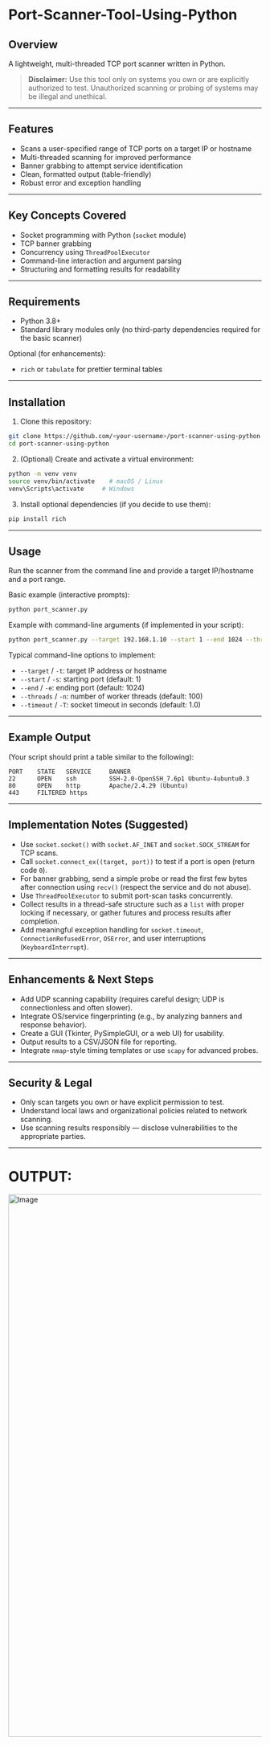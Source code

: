 # Port-Scanner-Tool-Using-Python

## Overview

A lightweight, multi-threaded TCP port scanner written in Python. 

> **Disclaimer:** Use this tool only on systems you own or are explicitly authorized to test. Unauthorized scanning or probing of systems may be illegal and unethical.

---

## Features

* Scans a user-specified range of TCP ports on a target IP or hostname
* Multi-threaded scanning for improved performance
* Banner grabbing to attempt service identification
* Clean, formatted output (table-friendly)
* Robust error and exception handling

---

## Key Concepts Covered

* Socket programming with Python (`socket` module)
* TCP banner grabbing
* Concurrency using `ThreadPoolExecutor`
* Command-line interaction and argument parsing
* Structuring and formatting results for readability

---

## Requirements

* Python 3.8+
* Standard library modules only (no third-party dependencies required for the basic scanner)

Optional (for enhancements):

* `rich` or `tabulate` for prettier terminal tables

---

## Installation

1. Clone this repository:

```bash
git clone https://github.com/<your-username>/port-scanner-using-python.git
cd port-scanner-using-python
```

2. (Optional) Create and activate a virtual environment:

```bash
python -m venv venv
source venv/bin/activate    # macOS / Linux
venv\Scripts\activate     # Windows
```

3. Install optional dependencies (if you decide to use them):

```bash
pip install rich
```

---

## Usage

Run the scanner from the command line and provide a target IP/hostname and a port range.

Basic example (interactive prompts):

```bash
python port_scanner.py
```

Example with command-line arguments (if implemented in your script):

```bash
python port_scanner.py --target 192.168.1.10 --start 1 --end 1024 --threads 100 --timeout 1.5
```

Typical command-line options to implement:

* `--target` / `-t`: target IP address or hostname
* `--start` / `-s`: starting port (default: 1)
* `--end` / `-e`: ending port (default: 1024)
* `--threads` / `-n`: number of worker threads (default: 100)
* `--timeout` / `-T`: socket timeout in seconds (default: 1.0)

---

## Example Output

(Your script should print a table similar to the following):

```
PORT    STATE   SERVICE     BANNER
22      OPEN    ssh         SSH-2.0-OpenSSH_7.6p1 Ubuntu-4ubuntu0.3
80      OPEN    http        Apache/2.4.29 (Ubuntu)
443     FILTERED https       
```

---

## Implementation Notes (Suggested)

* Use `socket.socket()` with `socket.AF_INET` and `socket.SOCK_STREAM` for TCP scans.
* Call `socket.connect_ex((target, port))` to test if a port is open (return code `0`).
* For banner grabbing, send a simple probe or read the first few bytes after connection using `recv()` (respect the service and do not abuse).
* Use `ThreadPoolExecutor` to submit port-scan tasks concurrently.
* Collect results in a thread-safe structure such as a `list` with proper locking if necessary, or gather futures and process results after completion.
* Add meaningful exception handling for `socket.timeout`, `ConnectionRefusedError`, `OSError`, and user interruptions (`KeyboardInterrupt`).

---

## Enhancements & Next Steps

* Add UDP scanning capability (requires careful design; UDP is connectionless and often slower).
* Integrate OS/service fingerprinting (e.g., by analyzing banners and response behavior).
* Create a GUI (Tkinter, PySimpleGUI, or a web UI) for usability.
* Output results to a CSV/JSON file for reporting.
* Integrate `nmap`-style timing templates or use `scapy` for advanced probes.

---

## Security & Legal

* Only scan targets you own or have explicit permission to test.
* Understand local laws and organizational policies related to network scanning.
* Use scanning results responsibly — disclose vulnerabilities to the appropriate parties.

---
# OUTPUT:

<img width="1920" height="1080" alt="Image" src="https://github.com/user-attachments/assets/0e7fcc3e-5565-4e65-a5f6-fa4dba252835" />

